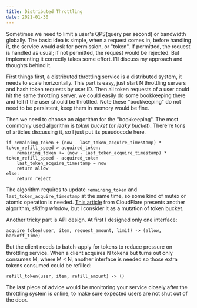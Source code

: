 ```yaml
---
title: Distributed Throttling
date: 2021-01-30
---
```


Sometimes we need to limit a user's QPS(query per second) or bandwidth globally. The basic idea is simple, when a request comes in, before handling it, the service would ask for permission, or "token". If permitted, the request is handled as usual; if not permitted, the request would be rejected. But implementing it correctly takes some effort. I'll discuss my approach and thoughts behind it.

First things first, a distributed throttling service is a distributed system, it needs to scale horizontally. This part is easy, just start N throttling servers and hash token requests by user ID. Then all token requests of a user could hit the same throttling server, we could easily do some bookkeeping there and tell if the user should be throttled. Note these "bookkeeping" do not need to be persistent, keep them in memory would be fine.

Then we need to choose an algorithm for the "bookkeeping". The most commonly used algorithm is _token bucket_ (or _leaky bucket_). There're tons of articles discussing it, so I just put its pseudocode here.
```
if remaining_token + (now - last_token_acquire_timestamp) * token_refill_speed > acquired_token:
    remaining_token += (now - last_token_acquire_timestamp) * token_refill_speed - acquired_token
    last_token_acquire_timestamp = now
    return allow
else:
    return reject
```
The algorithm requires to update `remaining_token` and `last_token_acquire_timestamp` at the same time, so some kind of mutex or atomic operation is needed. [This article](https://blog.cloudflare.com/counting-things-a-lot-of-different-things/) from CloudFlare presents another algorithm, _sliding window_, but I consider it as a mutation of token bucket.

Another tricky part is API design. At first I designed only one interface:
```
acquire_token(user, item, request_amount, limit) -> (allow, backoff_time)
```
But the client needs to batch-apply for tokens to reduce pressure on throttling service. When a client acquires N tokens but turns out only consumes M, where M < N, another interface is needed so those extra tokens consumed could be refilled:
```
refill_token(user, item, refill_amount) -> ()
```

The last piece of advice would be monitoring your service closely after the throttling system is online, to make sure expected users are not shut out of the door.